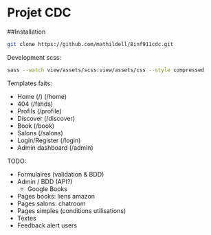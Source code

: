 # Projet CDC

##Installation
```sh 
git clone https://github.com/mathildell/8inf911cdc.git
```

Development scss:
```sh 
sass --watch view/assets/scss:view/assets/css --style compressed
```

Templates faits:
  - Home (/)
         (/home)
  - 404 (/fshds)
  - Profils (/profile)
  - Discover (/discover)
  - Book (/book)
  - Salons (/salons)
  - Login/Register (/login)
  - Admin dashboard (/admin)

TODO:
  - Formulaires (validation & BDD)
  - Admin / BDD (API?)
    - Google Books
  - Pages books: liens amazon
  - Pages salons: chatroom 
  - Pages simples (conditions utilisations)
  - Textes
  - Feedback alert users
